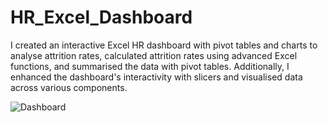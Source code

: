 # HR_Excel_Dashboard
I created an interactive Excel HR dashboard with pivot tables and charts to analyse attrition rates, calculated attrition rates using advanced Excel functions, and summarised the data with pivot tables. Additionally, I enhanced the dashboard's interactivity with slicers and visualised data across various components.


![Dashboard](https://github.com/Gautamvats/Excel_Projects/assets/137445534/47b98b22-7d26-4bc2-9c52-9a4845ef5b56)
